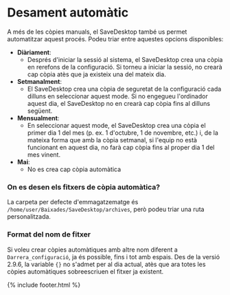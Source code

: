 # Desament automàtic
A més de les còpies manuals, el SaveDesktop també us permet automatitzar aquest procés. Podeu triar entre aquestes opcions disponibles:
- **Diàriament**: 
  - Després d'iniciar la sessió al sistema, el SaveDesktop crea una còpia en rerefons de la configuració. Si torneu a iniciar la sessió, no crearà cap còpia atès que ja existeix una del mateix dia.
- **Setmanalment**:
  - El SaveDesktop crea una còpia de seguretat de la configuració cada dilluns en seleccionar aquest mode. Si no engegueu l'ordinador aquest dia, el SaveDesktop no en crearà cap còpia fins al dilluns següent.
- **Mensualment**:
  - En seleccionar aquest mode, el SaveDesktop crea una còpia el primer dia 1 del mes (p. ex. 1 d'octubre, 1 de novembre, etc.) i, de la mateixa forma que amb la còpia setmanal, si l'equip no està funcionant en aquest dia, no farà cap còpia fins al proper dia 1 del mes vinent.
- **Mai**:
  - No es crea cap còpia automàtica

### On es desen els fitxers de còpia automàtica?
La carpeta per defecte d'emmagatzematge és `/home/user/Baixades/SaveDesktop/archives`, però podeu triar una ruta personalitzada.

### Format del nom de fitxer
Si voleu crear còpies automàtiques amb altre nom diferent a `Darrera_configuració`, ja és possible, fins i tot amb espais. Des de la versió 2.9.6, la variable `{}` no s'admet per al dia actual, atès que ara totes les còpies automàtiques sobreescriuen el fitxer ja existent.



{% include footer.html %}
